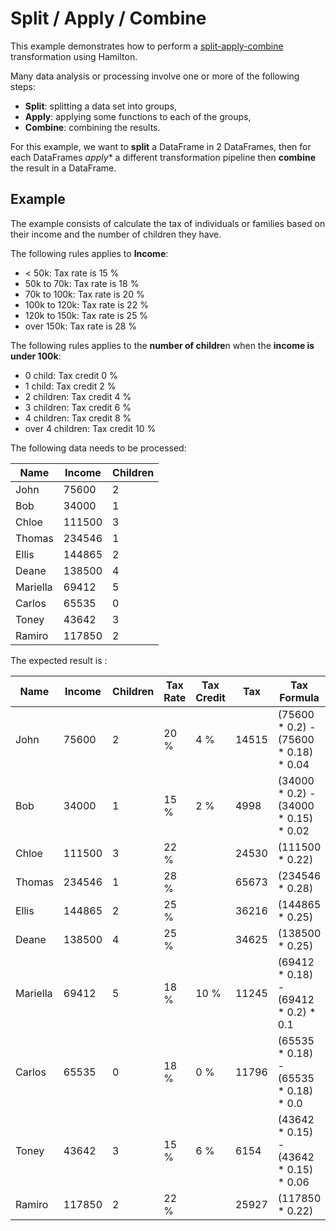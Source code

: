 # Split / Apply / Combine

This example demonstrates how to perform
a [split-apply-combine](https://pandas.pydata.org/pandas-docs/stable/user_guide/groupby.html) transformation using
Hamilton.

Many data analysis or processing involve one or more of the following steps:

- **Split**: splitting a data set into groups,
- **Apply**: applying some functions to each of the groups,
- **Combine**: combining the results.

For this example, we want to **split** a DataFrame in 2 DataFrames, then for each DataFrames 
*apply** a different transformation pipeline then **combine** the result in a DataFrame.

## Example

The example consists of calculate the tax of individuals or families based on their income and the number of children
they have.

The following rules applies to **Income**:

- < 50k: Tax rate is 15 %
- 50k to 70k: Tax rate is 18 %
- 70k to 100k: Tax rate is 20 %
- 100k to 120k: Tax rate is 22 %
- 120k to 150k: Tax rate is 25 %
- over 150k: Tax rate is 28 %

The following rules applies to the **number of childre**n when the **income is under 100k**:

- 0 child: Tax credit 0 %
- 1 child: Tax credit 2 %
- 2 children: Tax credit 4 %
- 3 children: Tax credit 6 %
- 4 children: Tax credit 8 %
- over 4 children: Tax credit 10 %

The following data needs to be processed:

| Name     | Income | Children | 
|----------|--------|----------|
| John     | 75600  | 2        |
| Bob      | 34000  | 1        |
| Chloe    | 111500 | 3        |
| Thomas   | 234546 | 1        |
| Ellis    | 144865 | 2        |
| Deane    | 138500 | 4        |
| Mariella | 69412  | 5        |
| Carlos   | 65535  | 0        |
| Toney    | 43642  | 3        |
| Ramiro   | 117850 | 2        |  

The expected result is :

| Name     | Income | Children | Tax Rate | Tax Credit | Tax   | Tax Formula                             |   
|----------|--------|----------|----------|------------|-------|-----------------------------------------|    
| John     | 75600  | 2        | 20 %     | 4 %        | 14515 | (75600 * 0.2) - (75600 * 0.18) * 0.04   |    
| Bob      | 34000  | 1        | 15 %     | 2 %        | 4998  | (34000 * 0.2) - (34000 * 0.15) * 0.02   |    
| Chloe    | 111500 | 3        | 22 %     |            | 24530 | (111500 * 0.22)                         |    
| Thomas   | 234546 | 1        | 28 %     |            | 65673 | (234546 * 0.28)                         |    
| Ellis    | 144865 | 2        | 25 %     |            | 36216 | (144865 * 0.25)                         |    
| Deane    | 138500 | 4        | 25 %     |            | 34625 | (138500 * 0.25)                         |    
| Mariella | 69412  | 5        | 18 %     | 10 %       | 11245 | (69412 * 0.18) - (69412 * 0.2)  * 0.1   |    
| Carlos   | 65535  | 0        | 18 %     | 0 %        | 11796 | (65535 * 0.18) - (65535 * 0.18) * 0.0   |    
| Toney    | 43642  | 3        | 15 %     | 6 %        | 6154  | (43642 * 0.15) - (43642 * 0.15)  * 0.06 |    
| Ramiro   | 117850 | 2        | 22 %     |            | 25927 | (117850 * 0.22)                         |    
